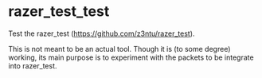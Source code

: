 # razer_test_test

Test the razer_test (https://github.com/z3ntu/razer_test).

This is not meant to be an actual tool. Though it is (to some degree) working, its main purpose is to experiment with the packets to be integrate into razer_test.

